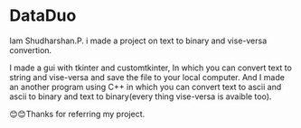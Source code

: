 # DataDuo
Iam Shudharshan.P. i made a project on text to binary and vise-versa convertion.

I made a gui with tkinter and customtkinter, In which you can convert text to string and vise-versa and save the file to your local computer.
And I made an another program using C++ in which you can convert text to ascii and ascii to binary and text to binary(every thing vise-versa is avaible too).

😊😊Thanks for referring my project.

